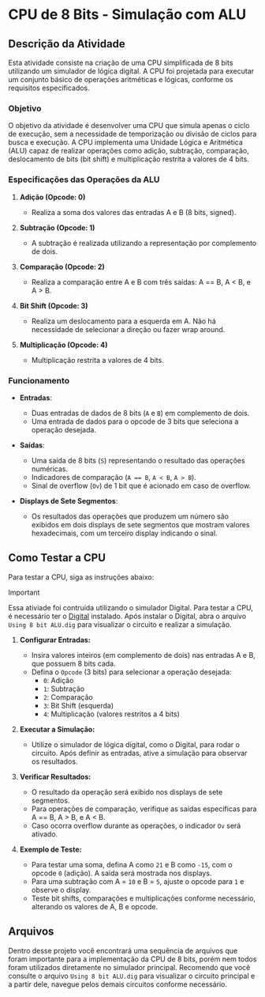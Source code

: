 # CPU de 8 Bits - Simulação com ALU

## Descrição da Atividade

Esta atividade consiste na criação de uma CPU simplificada de 8 bits utilizando um simulador de lógica digital. A CPU foi projetada para executar um conjunto básico de operações aritméticas e lógicas, conforme os requisitos especificados.

### Objetivo

O objetivo da atividade é desenvolver uma CPU que simula apenas o ciclo de execução, sem a necessidade de temporização ou divisão de ciclos para busca e execução. A CPU implementa uma Unidade Lógica e Aritmética (ALU) capaz de realizar operações como adição, subtração, comparação, deslocamento de bits (bit shift) e multiplicação restrita a valores de 4 bits.

### Especificações das Operações da ALU

1. **Adição (Opcode: 0)**
   - Realiza a soma dos valores das entradas A e B (8 bits, signed).
   
2. **Subtração (Opcode: 1)**
   - A subtração é realizada utilizando a representação por complemento de dois.

3. **Comparação (Opcode: 2)**
   - Realiza a comparação entre A e B com três saídas: A == B, A < B, e A > B.

4. **Bit Shift (Opcode: 3)**
   - Realiza um deslocamento para a esquerda em A. Não há necessidade de selecionar a direção ou fazer wrap around.

5. **Multiplicação (Opcode: 4)**
   - Multiplicação restrita a valores de 4 bits.

### Funcionamento

- **Entradas**:
  - Duas entradas de dados de 8 bits (`A` e `B`) em complemento de dois.
  - Uma entrada de dados para o opcode de 3 bits que seleciona a operação desejada.
  
- **Saídas**:
  - Uma saída de 8 bits (`S`) representando o resultado das operações numéricas.
  - Indicadores de comparação (`A == B`, `A < B`, `A > B`).
  - Sinal de overflow (`Ov`) de 1 bit que é acionado em caso de overflow.

- **Displays de Sete Segmentos**:
  - Os resultados das operações que produzem um número são exibidos em dois displays de sete segmentos que mostram valores hexadecimais, com um terceiro display indicando o sinal.

## Como Testar a CPU

Para testar a CPU, siga as instruções abaixo:

>[!IMPORTANT]
> Essa ativiade foi contruída utilizando o simulador Digital. Para testar a CPU, é necessário ter o [Digital](https://github.com/hneemann/Digital) instalado. Após instalar o Digital, abra o arquivo `Using 8 bit ALU.dig` para visualizar o circuito e realizar a simulação.

1. **Configurar Entradas:**
   - Insira valores inteiros (em complemento de dois) nas entradas A e B, que possuem 8 bits cada.
   - Defina o `Opcode` (3 bits) para selecionar a operação desejada:
     - `0`: Adição
     - `1`: Subtração
     - `2`: Comparação
     - `3`: Bit Shift (esquerda)
     - `4`: Multiplicação (valores restritos a 4 bits)

2. **Executar a Simulação:**
   - Utilize o simulador de lógica digital, como o Digital, para rodar o circuito. Após definir as entradas, ative a simulação para observar os resultados.

3. **Verificar Resultados:**
   - O resultado da operação será exibido nos displays de sete segmentos. 
   - Para operações de comparação, verifique as saídas específicas para A == B, A > B, e A < B.
   - Caso ocorra overflow durante as operações, o indicador `Ov` será ativado.

4. **Exemplo de Teste:**
   - Para testar uma soma, defina A como `21` e B como `-15`, com o opcode `0` (adição). A saída será mostrada nos displays.
   - Para uma subtração com A = `10` e B = `5`, ajuste o opcode para `1` e observe o display.
   - Teste bit shifts, comparações e multiplicações conforme necessário, alterando os valores de A, B e opcode.

## Arquivos

Dentro desse projeto você encontrará uma sequência de arquivos que foram importante para a implementação da CPU de 8 bits, porém nem todos foram utilizados diretamente no simulador principal. Recomendo que você consulte o arquivo `Using 8 bit ALU.dig` para visualizar o circuito principal e a partir dele, navegue pelos demais circuitos conforme necessário.
